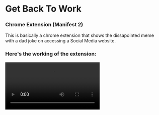 # Get Back To Work
### Chrome Extension (Manifest 2)

This is basically a chrome extension that shows the dissapointed meme with a dad joke on accessing a Social Media website.


### Here's the working of the extension:
![](https://github.com/raajveerk/GetBackToWork/blob/main/app.mp4)
